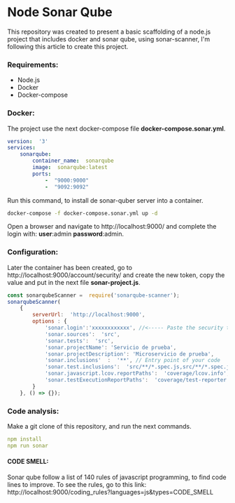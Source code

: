 # Node Sonar Qube

This repository was created to present a basic scaffolding of a node.js project that includes docker and sonar qube, using sonar-scanner, I'm following this article to create this project.

### Requirements:
- Node.js
- Docker
- Docker-compose

### Docker:
The project use the next docker-compose file **docker-compose.sonar.yml**.

```yml
version:  '3'
services:
    sonarqube:
        container_name:  sonarqube
        image:  sonarqube:latest
        ports:
            -  "9000:9000"
            -  "9092:9092"

```

Run this command, to install de sonar-quber server into a container.

```sh
docker-compose -f docker-compose.sonar.yml up -d
```

Open a browser and navigate to http://localhost:9000/ and complete the login with: **user**:admin **password**:admin.

### Configuration:
Later the container has been created, go to http://localhost:9000/account/security/ and create the new token, copy the value
and put in the next file **sonar-project.js**.

```js
const sonarqubeScanner =  require('sonarqube-scanner');
sonarqubeScanner(
    {
        serverUrl:  'http://localhost:9000',
        options : {
            'sonar.login':'xxxxxxxxxxxx', //<----- Paste the security token, replace the x.
            'sonar.sources':  'src',
            'sonar.tests':  'src',
            'sonar.projectName': 'Servicio de prueba',
            'sonar.projectDescription': 'Microservicio de prueba',            
            'sonar.inclusions'  :  '**', // Entry point of your code
            'sonar.test.inclusions':  'src/**/*.spec.js,src/**/*.spec.jsx,src/**/*.test.js,src/**/*.test.jsx',
            'sonar.javascript.lcov.reportPaths':  'coverage/lcov.info',
            'sonar.testExecutionReportPaths':  'coverage/test-reporter.xml'
        }
    }, () => {});
```

### Code analysis:
Make a git clone of this repository, and run the next commands.

```yml
npm install
npm run sonar 
```

#### CODE SMELL:
Sonar qube follow a list of 140 rules of javascript programming, to find code lines to improve.
To see the rules, go to this link: http://localhost:9000/coding_rules?languages=js&types=CODE_SMELL
